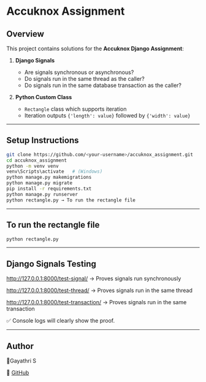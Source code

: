 # Accuknox Assignment

## Overview
This project contains solutions for the **Accuknox Django Assignment**:

1. **Django Signals**
   - Are signals synchronous or asynchronous?  
   - Do signals run in the same thread as the caller?  
   - Do signals run in the same database transaction as the caller?  

2. **Python Custom Class**
   - `Rectangle` class which supports iteration  
   - Iteration outputs `{'length': value}` followed by `{'width': value}`  

---

## Setup Instructions
```bash
git clone https://github.com/<your-username>/accuknox_assignment.git
cd accuknox_assignment
python -m venv venv
venv\Scripts\activate   # (Windows)
python manage.py makemigrations 
python manage.py migrate
pip install -r requirements.txt
python manage.py runserver
python rectangle.py → To run the rectangle file
```
---
## To run the rectangle file
```bash
python rectangle.py
```
---

## Django Signals Testing

http://127.0.0.1:8000/test-signal/  → Proves signals run synchronously

http://127.0.0.1:8000/test-thread/  → Proves signals run in the same thread

http://127.0.0.1:8000/test-transaction/  → Proves signals run in the same transaction

✅ Console logs will clearly show the proof.

--- 

## Author

👤Gayathri S

🔗 [GitHub](https://github.com/Gayathrisathiyarajan/accuknox_assignment)

